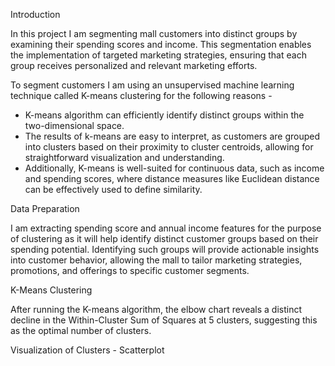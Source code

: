 Introduction

In this project I am segmenting mall customers into distinct groups by examining their spending scores and income. 
This segmentation enables the implementation of targeted marketing strategies, ensuring that each group receives personalized and relevant marketing efforts.

To segment customers I am using an unsupervised machine learning technique called K-means clustering for the following reasons -
- K-means algorithm can efficiently identify distinct groups within the two-dimensional space. 
- The results of k-means are easy to interpret, as customers are grouped into clusters based on their proximity to cluster centroids, allowing for straightforward visualization and understanding.
- Additionally, K-means is well-suited for continuous data, such as income and spending scores, where distance measures like Euclidean distance can be effectively used to define similarity.

Data Preparation 

I am extracting spending score and annual income features for the purpose of clustering as it will help identify distinct customer groups based on their spending potential. 
Identifying such groups will provide actionable insights into customer behavior, allowing the mall to tailor marketing strategies, promotions, and offerings to specific customer segments.

K-Means Clustering 

After running the K-means algorithm, the elbow chart reveals a distinct decline in the Within-Cluster Sum of Squares at 5 clusters, 
suggesting this as the optimal number of clusters.

Visualization of Clusters - Scatterplot










